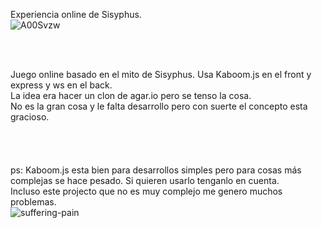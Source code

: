 Experiencia online de Sisyphus.<br>
![A00Svzw](https://github.com/AlejandroAmayaIzquierdo/lhd.io/assets/96839165/8ed7893d-06e4-4cf3-950b-a04cfaf50274)

<br>
<br>

Juego online basado en el mito de Sisyphus. Usa Kaboom.js en el front y express y ws en el back.
<br>
La idea era hacer un clon de agar.io pero se tenso la cosa.
<br>
No es la gran cosa y le falta desarrollo pero con suerte el concepto esta gracioso.
<br>
<br>
<br>
<br>
<br>
ps: Kaboom.js esta bien para desarrollos simples pero para cosas más complejas se hace pesado. Si quieren usarlo tenganlo en cuenta.<br>
Incluso este projecto que no es muy complejo me genero muchos problemas.
<br>
![suffering-pain](https://github.com/AlejandroAmayaIzquierdo/lhd.io/assets/96839165/b8fc83a5-6c44-4830-9ded-9b440af0a253)
